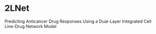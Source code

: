 # 2LNet
Predicting Anticancer Drug Responses Using a Dual-Layer Integrated Cell Line-Drug Network Model
